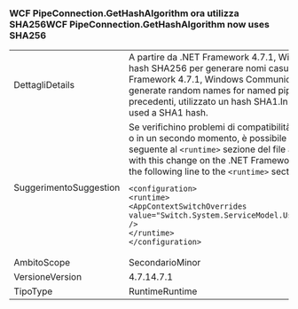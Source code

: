 ### <a name="wcf-pipeconnectiongethashalgorithm-now-uses-sha256"></a><span data-ttu-id="12a35-101">WCF PipeConnection.GetHashAlgorithm ora utilizza SHA256</span><span class="sxs-lookup"><span data-stu-id="12a35-101">WCF PipeConnection.GetHashAlgorithm now uses SHA256</span></span>

|   |   |
|---|---|
|<span data-ttu-id="12a35-102">Dettagli</span><span class="sxs-lookup"><span data-stu-id="12a35-102">Details</span></span>|<span data-ttu-id="12a35-103">A partire da .NET Framework 4.7.1, Windows Communication Foundation Usa un hash SHA256 per generare nomi casuali per le named pipe.</span><span class="sxs-lookup"><span data-stu-id="12a35-103">Starting with the .NET Framework 4.7.1, Windows Communication Foundation uses a SHA256 hash to generate random names for named pipes.</span></span> <span data-ttu-id="12a35-104">In .NET Framework 4.7 e versioni precedenti, utilizzato un hash SHA1.</span><span class="sxs-lookup"><span data-stu-id="12a35-104">In the .NET Framework 4.7 and earlier versions, it used a SHA1 hash.</span></span>|
|<span data-ttu-id="12a35-105">Suggerimento</span><span class="sxs-lookup"><span data-stu-id="12a35-105">Suggestion</span></span>|<span data-ttu-id="12a35-106">Se verifichino problemi di compatibilità con questa modifica in .NET Framework 4.7.1 o in un secondo momento, è possibile rifiutare esplicitamente, aggiungendo la riga seguente al <code>&lt;runtime&gt;</code> sezione del file app. config:</span><span class="sxs-lookup"><span data-stu-id="12a35-106">If you run into compatibility issue with this change on the .NET Framework 4.7.1 or later, you can opt-out it by adding the following line to the <code>&lt;runtime&gt;</code> section of your app.config file:</span></span><pre><code class="language-xml">&lt;configuration&gt;&#13;&#10;&lt;runtime&gt;&#13;&#10;&lt;AppContextSwitchOverrides value=&quot;Switch.System.ServiceModel.UseSha1InPipeConnectionGetHashAlgorithm=true&quot; /&gt;&#13;&#10;&lt;/runtime&gt;&#13;&#10;&lt;/configuration&gt;&#13;&#10;</code></pre>|
|<span data-ttu-id="12a35-107">Ambito</span><span class="sxs-lookup"><span data-stu-id="12a35-107">Scope</span></span>|<span data-ttu-id="12a35-108">Secondario</span><span class="sxs-lookup"><span data-stu-id="12a35-108">Minor</span></span>|
|<span data-ttu-id="12a35-109">Versione</span><span class="sxs-lookup"><span data-stu-id="12a35-109">Version</span></span>|<span data-ttu-id="12a35-110">4.7.1</span><span class="sxs-lookup"><span data-stu-id="12a35-110">4.7.1</span></span>|
|<span data-ttu-id="12a35-111">Tipo</span><span class="sxs-lookup"><span data-stu-id="12a35-111">Type</span></span>|<span data-ttu-id="12a35-112">Runtime</span><span class="sxs-lookup"><span data-stu-id="12a35-112">Runtime</span></span>|

